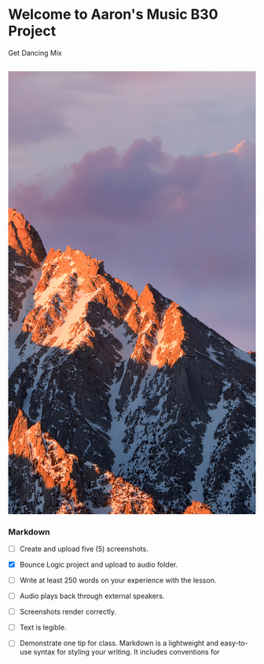 # Welcome to Aaron's Music B30 Project
Get Dancing Mix

##
![L.1pic1](/Images/Test.png)




### Markdown
- [ ] Create and upload five (5) screenshots.
- [x] Bounce Logic project and upload to audio folder.
- [ ] Write at least 250 words on your experience with the lesson.
- [ ] Audio plays back through external speakers.
- [ ] Screenshots render correctly.
- [ ] Text is legible.
- [ ] Demonstrate one tip for class.
Markdown is a lightweight and easy-to-use syntax for styling your writing. It includes conventions for




